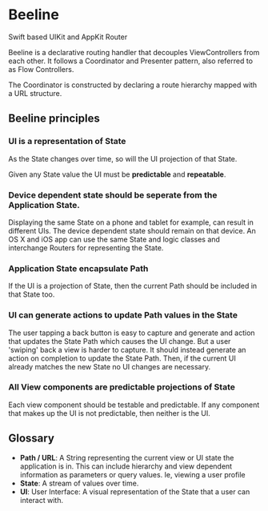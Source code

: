 # Beeline
Swift based UIKit and AppKit Router

Beeline is a declarative routing handler that decouples ViewControllers from each other. It follows a Coordinator and Presenter pattern, also referred to as Flow Controllers.

The Coordinator is constructed by declaring a route hierarchy mapped with a URL structure.

## Beeline principles

### UI is a representation of State

As the State changes over time, so will the UI projection of that State.

Given any State value the UI must be **predictable** and **repeatable**.

### Device dependent state should be seperate from the Application State.

Displaying the same State on a phone and tablet for example, can result in different UIs. The device dependent state should remain on that device. An OS X and iOS app can use the same State and logic classes and interchange Routers for representing the State.


### Application State encapsulate Path

If the UI is a projection of State, then the current Path should be included in that State too.


### UI can generate actions to update Path values in the State

The user tapping a back button is easy to capture and generate and action that updates the State Path which causes the UI change. But a user 'swiping' back a view is harder to capture. It should instead generate an action on completion to update the State Path. Then, if the current UI already matches the new State no UI changes are necessary.

### All View components are predictable projections of State

Each view component should be testable and predictable. If any component that makes up the UI is not predictable, then neither is the UI.

## Glossary

- **Path / URL**: A String representing the current view or UI state the application is in. This can include hierarchy and view dependent information as parameters or query values. Ie, viewing a user profile
- **State**: A stream of values over time.
- **UI**: User Interface: A visual representation of the State that a user can interact with.